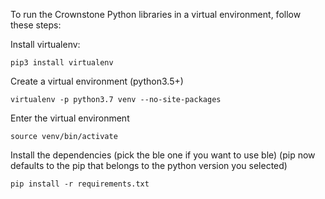 To run the Crownstone Python libraries in a virtual environment, follow these steps:

Install virtualenv:

```
pip3 install virtualenv
```

Create a virtual environment (python3.5+)

```
virtualenv -p python3.7 venv --no-site-packages
```

Enter the virtual environment

```
source venv/bin/activate
```

Install the dependencies (pick the ble one if you want to use ble)
(pip now defaults to the pip that belongs to the python version you selected)

```
pip install -r requirements.txt
```

